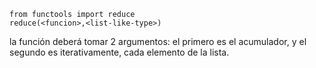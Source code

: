 ```
from functools import reduce
reduce(<funcion>,<list-like-type>)
```
la función deberá tomar 2 argumentos: el primero es el acumulador, y el segundo es iterativamente, cada elemento de la lista.
